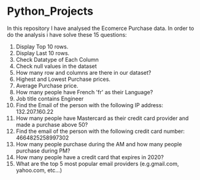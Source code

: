 # Python_Projects
In this repository I have analysed the Ecomerce Purchase data. In order to do the analysis i have solve these 15 questions:

1. Display Top 10 rows.
2. Display Last 10 rows.
3. Check Datatype of Each Column
4. Check null values in the dataset
5. How many row and columns are there in our dataset?
6. Highest and Lowest Purchase prices.
7. Average Purchase price.
8. How many people have French 'fr' as their Language?
9. Job title contains Engineer
10. Find the Email of the person with the following IP address: 132.207.160.22
11. How many people have Mastercard as their credit card provider and made a purchase above 50?
12. Find the email of the person with the following credit card number: 4664825258997302
13. How many people purchase during the AM and how many people purchase during PM?
14. How many people have a credit card that expires in 2020?
15. What are the top 5 most popular email providers (e.g.gmail.com, yahoo.com, etc...)
